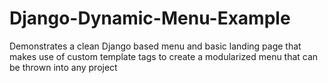 # Django-Dynamic-Menu-Example
Demonstrates a clean Django based menu and basic landing page that makes use of custom template tags to create a modularized menu that can be thrown into any project
